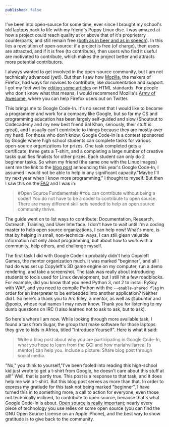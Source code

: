 ```yaml
---
published: false
---
```


I've been into open-source for some time, ever since I brought my school's old laptops back to life with my friend's Puppy Linux disc. I was amazed at how a project could reach quality at or above that of it's proprietary counterparts, and still remain free ([both as in beer and as in speech](http://www.gnu.org/philosophy/free-sw.html)). In this lies a revolution of open-source: if a project is free (of charge), then users are attracted, and if it is free (to contribute), then users who find it useful are motivated to contribute, which makes the project better and attracts more potential contributors.

I always wanted to get involved in the open-source community, but I am not technically advanced (yet!). But then I saw how [Mozilla](mozilla.org), the makers of Firefox, had ways for novices to contribute, like documentation and support. I got my feet wet by [editing some articles](https://developer.mozilla.org/en-US/profiles/irowe) on HTML standards. For people who don't know what that means, I would recommend Mozilla's [Army of Awesome](https://support.mozilla.org/en-US/army-of-awesome), where you can help Firefox users out on Twitter.

This brings me to Google Code-In. It's no secret that I would like to become a programmer and work for a company like Google, but so far my CS and programming education has been largely self-guided and slow (Shoutout to Codecademy and my new best friend Sal Khan, seriously, their stuff is great), and I usually can't contribute to things because they are mostly over my head. For those who don't know, Google Code-In is a contest sponsored by Google where high school students can complete tasks for various open-source organizations for prizes. One task completed gets a certificate, three gets a T-shirt, and a completing a large number of creative tasks qualifies finalists for other pirzes. Each student can only do 2 beginner tasks. So when my friend (the same one with the Linux images) sent me the link to the [blog post](http://google-opensource.blogspot.com/) announcing this year's Google Code-In, I assumed I would not be able to help in any significant capacity."Maybe I'll try next year when I know more programming," I thought to myself. But then I saw this on the [FAQ](https://developers.google.com/open-source/gci/resources/getting-started) and I was in:

> #Open Source Fundamentals
#You can contribute without being a coder!
You do not have to be a coder to contribute to open source. There are many different skill sets needed to help an open source community thrive.

The guide went on to list ways to contribute: Documentation, Research, Outreach, Training, and User Interface. I don't have to wait until I'm a coding master to help open source organizations, I can help now! What's more, is that by helping in small, non-technical ways, I can still glean valuable information not only about programming, but about how to work with a community, help others, and challenge myself.

The first task I did with Google Code-In probably didn't help Copyleft Games, the mentor organization much. It was marked "beginner", and all I had do was set up Copyleft's 3D game engine on my computer, run a demo rendering, and take a screenshot. The task was really about introducing students to tools used for Linux development, but I still hit a few roadblocks. For example, did you know that you need Python 3, not 2 to install PySoy with WAF, and you need to compile Python with the `--enable-shared flag` in order for an interpreter to be embedded into another application? Neither did I. So here's a thank you to Arc Riley, a mentor, as well as @ubuntor and @poxip, whose real names I may never know. Thank you for listening to my dumb questions on IRC (I also learned not to ask to ask, but to ask).

So here's where I am now. While looking through more available task, I found a task from Sugar, the group that make software for those laptops they give to kids in Africa, titled "Introduce Yourself". Here is what it said:

> Write a blog post about why you are participating in Google Code-In, what you hope to learn from the GCI and how mariahvillarreal [a mentor] can help you. Include a picture. Share blog post through social media.

"No," you think to yourself,"I've been fooled into reading this high-school kid just wrote to get a t-shirt from Google, he doesn't care about this stuff at all!" Well, that is partly true. This post is a response to that task, and it does help me win a t-shirt. But this blog post serves as more than that. In order to express my gratiude for this task not being marked "beginner", I have turned this in to something more, a call to action for everyone, even those not technically inclined, to contribute to open source, because that's what Google Code-In is about. [Open source is really important](http://www.pcworld.com/article/209891/10_reasons_open_source_is_good_for_business.html); nearly every piece of technology you use relies on some open source (you can find the GNU Open Source License on an Apple iPhone), and the best way to show gratitude is to give back to the community.


 
